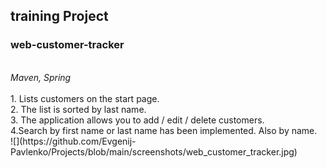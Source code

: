 <h2>training Project</h2>
<h3>web-customer-tracker</h3>
<br>
<i>Maven, Spring</i><br><br>
1. Lists customers on the start page.
<br>
2. The list is sorted by last name.
<br>
3. The application allows you to add / edit / delete customers.
<br>
4.Search by first name or last name has been implemented. Also by name.
<br>
![](https://github.com/Evgenij-Pavlenko/Projects/blob/main/screenshots/web_customer_tracker.jpg)



 

